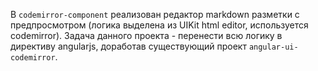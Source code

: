 В `codemirror-component` реализован редактор markdown разметки с предпросмотром (логика выделена из UIKit html editor, используется codemirror). Задача данного проекта - перенести всю логику в директиву angularjs, доработав существующий проект `angular-ui-codemirror`.